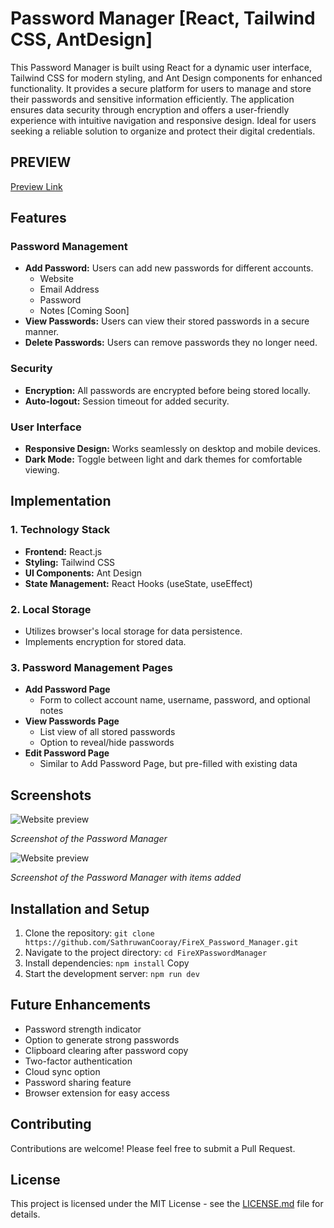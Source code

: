 # Password Manager [React, Tailwind CSS, AntDesign]

This Password Manager is built using React for a dynamic user interface, Tailwind CSS for modern styling, and Ant Design components for enhanced functionality. It provides a secure platform for users to manage and store their passwords and sensitive information efficiently. The application ensures data security through encryption and offers a user-friendly experience with intuitive navigation and responsive design. Ideal for users seeking a reliable solution to organize and protect their digital credentials.

## PREVIEW
[Preview Link](https://github.com/SathruwanCooray/FireX_Password_Manager/assets/150252729/4490a1a3-7592-4984-9bdf-40db39c1f3c9)

## Features

### Password Management
- **Add Password:** Users can add new passwords for different accounts.
  - Website
  - Email Address
  - Password
  - Notes [Coming Soon]
- **View Passwords:** Users can view their stored passwords in a secure manner.
- **Delete Passwords:** Users can remove passwords they no longer need.

### Security
- **Encryption:** All passwords are encrypted before being stored locally.
- **Auto-logout:** Session timeout for added security.

### User Interface
- **Responsive Design:** Works seamlessly on desktop and mobile devices.
- **Dark Mode:** Toggle between light and dark themes for comfortable viewing.

## Implementation

### 1. Technology Stack
- **Frontend:** React.js
- **Styling:** Tailwind CSS
- **UI Components:** Ant Design
- **State Management:** React Hooks (useState, useEffect)

### 2. Local Storage
- Utilizes browser's local storage for data persistence.
- Implements encryption for stored data.

### 3. Password Management Pages
- **Add Password Page**
  - Form to collect account name, username, password, and optional notes
- **View Passwords Page**
  - List view of all stored passwords
  - Option to reveal/hide passwords
- **Edit Password Page**
  - Similar to Add Password Page, but pre-filled with existing data
 
## Screenshots

![Website preview](https://github.com/SathruwanCooray/FireX_Login_System/assets/150252729/7f917cc9-291f-40a3-972a-1e22fe111ba7)

*Screenshot of the Password Manager*

![Website preview](https://github.com/SathruwanCooray/FireX_Login_System/assets/150252729/3538b026-9bce-4861-9a12-289877388116)

*Screenshot of the Password Manager with items added*

## Installation and Setup

1. Clone the repository:
`git clone https://github.com/SathruwanCooray/FireX_Password_Manager.git`
2. Navigate to the project directory:
`cd FireXPasswordManager`
3. Install dependencies:
`npm install`
Copy
4. Start the development server:
`npm run dev`

## Future Enhancements

- Password strength indicator
- Option to generate strong passwords
- Clipboard clearing after password copy
- Two-factor authentication
- Cloud sync option
- Password sharing feature
- Browser extension for easy access

## Contributing

Contributions are welcome! Please feel free to submit a Pull Request.

## License

This project is licensed under the MIT License - see the [LICENSE.md](LICENSE.md) file for details.
